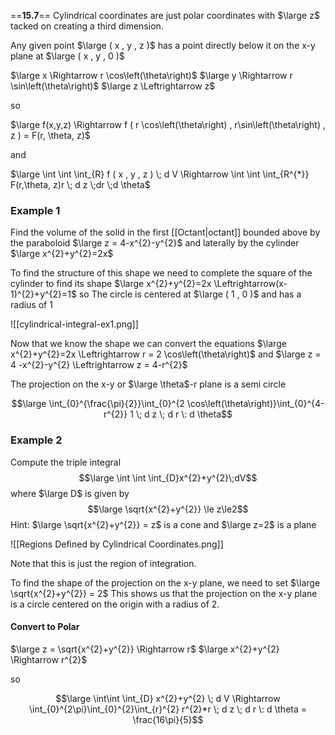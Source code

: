 ==**15.7**==
Cylindrical coordinates are just polar coordinates with $\large z$ tacked on creating a third dimension.

Any given point $\large ( x , y , z )$ has a point directly below it on the x-y plane at $\large ( x , y , 0 )$

$\large x \Rightarrow r \cos\left(\theta\right)$
$\large y \Rightarrow r \sin\left(\theta\right)$
$\large z \Leftrightarrow z$

so

$\large f(x,y,z) \Rightarrow f ( r \cos\left(\theta\right) , r\sin\left(\theta\right) , z ) = F(r, \theta, z)$

and

$\large \int \int \int_{R} f ( x , y , z ) \; d V \Rightarrow \int \int \int_{R^{*}} F(r,\theta, z)r \; d z \;dr \;d \theta$

### Example 1

Find the volume of the solid in the first [[Octant|octant]] bounded above by the paraboloid 
$\large z = 4-x^{2}-y^{2}$
and laterally by the cylinder
$\large x^{2}+y^{2}=2x$

To find the structure of this shape we need to complete the square of the cylinder to find its shape
$\large x^{2}+y^{2}=2x \Leftrightarrow(x-1)^{2}+y^{2}=1$
so
The circle is centered at $\large ( 1 , 0 )$ and has a radius of 1

![[cylindrical-integral-ex1.png]]

Now that we know the shape we can convert the equations
$\large x^{2}+y^{2}=2x \Leftrightarrow r = 2 \cos\left(\theta\right)$
and
$\large z = 4 -x^{2}-y^{2} \Leftrightarrow z = 4-r^{2}$

The projection on the x-y or $\large \theta$-r plane is a semi circle

$$\large \int_{0}^{\frac{\pi}{2}}\int_{0}^{2 \cos\left(\theta\right)}\int_{0}^{4-r^{2}} 1 \; d z \; d r \: d \theta$$

### Example 2

Compute the triple integral 
$$\large \int \int \int_{D}x^{2}+y^{2}\;dV$$
where $\large D$ is given by 
$$\large \sqrt{x^{2}+y^{2}} \le z\le2$$
Hint: 
$\large \sqrt{x^{2}+y^{2}} = z$  is a cone
and $\large z=2$  is a plane

![[Regions Defined by Cylindrical Coordinates.png]]

Note that this is just the region of integration.

To find the shape of the projection on the x-y plane, we need to set $\large \sqrt{x^{2}+y^{2}} = 2$
This shows us that the projection on the x-y plane is a circle centered on the origin with a radius of 2.

#### Convert to Polar

$\large z = \sqrt{x^{2}+y^{2}} \Rightarrow r$
$\large x^{2}+y^{2} \Rightarrow r^{2}$

so

$$\large \int\int \int_{D} x^{2}+y^{2} \; d V \Rightarrow \int_{0}^{2\pi}\int_{0}^{2}\int_{r}^{2} r^{2}*r \; d z  \; d r  \: d \theta = \frac{16\pi}{5}$$
